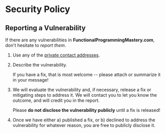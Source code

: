 # Security Policy

## Reporting a Vulnerability

If there are any vulnerabilities in **FunctionalProgrammingMastery.com**, don't hesitate to _report them_.

1. Use any of the [private contact addresses](https://github.com/MasteryEducation/FunctionalProgrammingMastery.com#support).
2. Describe the vulnerability.

   If you have a fix, that is most welcome -- please attach or summarize it in your message!

3. We will evaluate the vulnerability and, if necessary, release a fix or mitigating steps to address it. We will contact you to let you know the outcome, and will credit you in the report.

   Please **do not disclose the vulnerability publicly** until a fix is released!

4. Once we have either a) published a fix, or b) declined to address the vulnerability for whatever reason, you are free to publicly disclose it.
